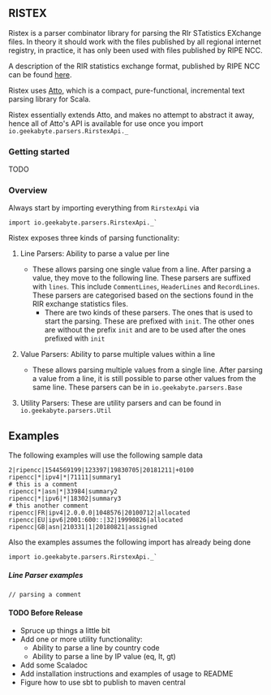 ## RISTEX

Ristex is a parser combinator library for parsing the RIr STatistics EXchange files. In theory it should work with 
the files published by all regional internet registry, in practice, it has only been used with files published by 
RIPE NCC.

A description of the RIR statistics exchange format, published by RIPE NCC can be found [here](https://ftp.ripe.net/pub/stats/ripencc/RIR-Statistics-Exchange-Format.txt). 

Ristex uses [Atto](http://tpolecat.github.io/atto/), which is a compact, pure-functional, incremental text parsing 
library for Scala.

Ristex essentially extends Atto, and makes no attempt to abstract it away, hence all of Atto's API is available for 
use once you import `io.geekabyte.parsers.RirstexApi._`

### Getting started

TODO

### Overview

Always start by importing everything from `RirstexApi` via

```
import io.geekabyte.parsers.RirstexApi._`
```

Ristex exposes three kinds of parsing functionality:

1. Line Parsers: Ability to parse a value per line
    - These allows parsing one single value from a line. After parsing a value, they move to the following line.
    These parsers are suffixed with `lines`. This include `CommentLines`, `HeaderLines` and `RecordLines`. These 
    parsers are categorised based on the sections found in the RIR exchange statistics files.
        - There are two kinds of these parsers. The ones that is used to start the parsing. These are prefixed with 
        `init`. The other ones are without the prefix `init` and are to be used after the ones prefixed with `init` 

2. Value Parsers: Ability to parse multiple values within a line
    - These allows parsing multiple values from a single line. After parsing a value from a line, it is still possible
     to parse other values from the same line. These parsers can be  in `io.geekabyte.parsers.Base`

3. Utility Parsers: These are utility parsers and can be found in `io.geekabyte.parsers.Util`

## Examples

The following examples will use the following sample data

```
2|ripencc|1544569199|123397|19830705|20181211|+0100
ripencc|*|ipv4|*|71111|summary1
# this is a comment
ripencc|*|asn|*|33984|summary2
ripencc|*|ipv6|*|18302|summary3
# this another comment
ripencc|FR|ipv4|2.0.0.0|1048576|20100712|allocated
ripencc|EU|ipv6|2001:600::|32|19990826|allocated
ripencc|GB|asn|210331|1|20180821|assigned
```

Also the examples assumes the following import has already being done

```
import io.geekabyte.parsers.RirstexApi._`
```

##### Line Parser examples

```
// parsing a comment

``` 
 

#### TODO Before Release

- Spruce up things a little bit
- Add one or more utility functionality:
    - Ability to parse a line by country code
    - Ability to parse a line by IP value (eq, lt, gt)
- Add some Scaladoc
- Add installation instructions and examples of usage to README
- Figure how to use sbt to publish to maven central 
